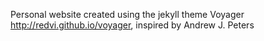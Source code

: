 Personal website created using the jekyll theme Voyager <http://redvi.github.io/voyager>, inspired by Andrew J. Peters
